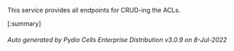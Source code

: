 






This service provides all endpoints for CRUD-ing the ACLs.

[:summary]

###### Auto generated by Pydio Cells Enterprise Distribution v3.0.9 on 8-Jul-2022
